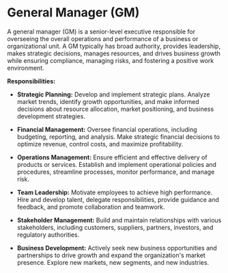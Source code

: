 # General Manager (GM)

A general manager (GM) is a senior-level executive responsible for overseeing the overall operations and performance of a business or organizational unit. A GM typically has broad authority, provides leadership, makes strategic decisions, manages resources, and drives business growth while ensuring compliance, managing risks, and fostering a positive work environment.

**Responsibilities:**

* **Strategic Planning:** Develop and implement strategic plans. Analyze market trends, identify growth opportunities, and make informed decisions about resource allocation, market positioning, and business development strategies.

* **Financial Management:** Oversee financial operations, including budgeting, reporting, and analysis. Make strategic financial decisions to optimize revenue, control costs, and maximize profitability.

* **Operations Management:** Ensure efficient and effective delivery of products or services. Establish and implement operational policies and procedures, streamline processes, monitor performance, and manage risk.

* **Team Leadership:** Motivate employees to achieve high performance. Hire and develop talent, delegate responsibilities, provide guidance and feedback, and promote collaboration and teamwork.

* **Stakeholder Management:** Build and maintain relationships with various stakeholders, including customers, suppliers, partners, investors, and regulatory authorities.

* **Business Development:** Actively seek new business opportunities and partnerships to drive growth and expand the organization's market presence. Explore new markets, new segments, and new industries.
